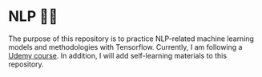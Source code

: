 # NLP 👨‍💻

The purpose of this repository is to practice NLP-related machine learning models and methodologies with Tensorflow. Currently, I am following a [Udemy course](https://www.udemy.com/share/104sRw3@D4fIWuFk4kfelFPyPMINZmgld0UP4HVnutCd3x8Prd0WQgOhAyBn1yjjPbdZiHwNcw==/). In addition, I will add self-learning materials to this repository.
